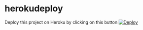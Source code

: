 # herokudeploy

Deploy this project on Heroku by clicking on this button
[![Deploy](https://www.herokucdn.com/deploy/button.svg)](https://www.heroku.com/deploy)
